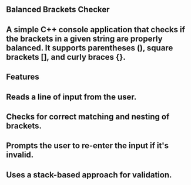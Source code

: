 ## Balanced Brackets Checker
## A simple C++ console application that checks if the brackets in a given string are properly balanced. It supports parentheses (), square brackets [], and curly braces {}.

## Features
## Reads a line of input from the user.

## Checks for correct matching and nesting of brackets.

## Prompts the user to re-enter the input if it's invalid.

## Uses a stack-based approach for validation.
